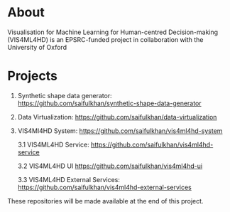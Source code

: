 # About
Visualisation for Machine Learning for Human-centred Decision-making (VIS4ML4HD) is an EPSRC-funded project in collaboration with the University of Oxford 

# Projects

1. Synthetic shape data generator: https://github.com/saifulkhan/synthetic-shape-data-generator
2. Data Virtualization: https://github.com/saifulkhan/data-virtualization
3. VIS4Ml4HD System: https://github.com/saifulkhan/vis4ml4hd-system
   
    3.1 VIS4ML4HD Service: https://github.com/saifulkhan/vis4ml4hd-service

    3.2 VIS4ML4HD UI https://github.com/saifulkhan/vis4ml4hd-ui

    3.3 VIS4ML4HD External Services: https://github.com/saifulkhan/vis4ml4hd-external-services

These repositories will be made available at the end of this project. 
